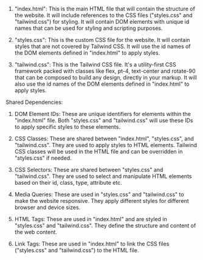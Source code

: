 1. "index.html": This is the main HTML file that will contain the structure of the website. It will include references to the CSS files ("styles.css" and "tailwind.css") for styling. It will contain DOM elements with unique id names that can be used for styling and scripting purposes.

2. "styles.css": This is the custom CSS file for the website. It will contain styles that are not covered by Tailwind CSS. It will use the id names of the DOM elements defined in "index.html" to apply styles.

3. "tailwind.css": This is the Tailwind CSS file. It's a utility-first CSS framework packed with classes like flex, pt-4, text-center and rotate-90 that can be composed to build any design, directly in your markup. It will also use the id names of the DOM elements defined in "index.html" to apply styles.

Shared Dependencies:

1. DOM Element IDs: These are unique identifiers for elements within the "index.html" file. Both "styles.css" and "tailwind.css" will use these IDs to apply specific styles to these elements.

2. CSS Classes: These are shared between "index.html", "styles.css", and "tailwind.css". They are used to apply styles to HTML elements. Tailwind CSS classes will be used in the HTML file and can be overridden in "styles.css" if needed.

3. CSS Selectors: These are shared between "styles.css" and "tailwind.css". They are used to select and manipulate HTML elements based on their id, class, type, attribute etc.

4. Media Queries: These are used in "styles.css" and "tailwind.css" to make the website responsive. They apply different styles for different browser and device sizes.

5. HTML Tags: These are used in "index.html" and are styled in "styles.css" and "tailwind.css". They define the structure and content of the web content.

6. Link Tags: These are used in "index.html" to link the CSS files ("styles.css" and "tailwind.css") to the HTML file.